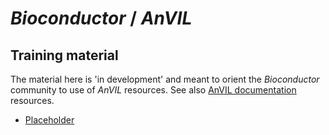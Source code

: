# _Bioconductor_ / _AnVIL_

## Training material

The material here is 'in development' and meant to orient the
_Bioconductor_ community to use of _AnVIL_ resources. See also [AnVIL
documentation][AnVIL-docs] resources.

[AnVIL-docs]: https://support.terra.bio/hc/en-us

- [Placeholder][]

[Placeholder]: /training/placeholder.md
